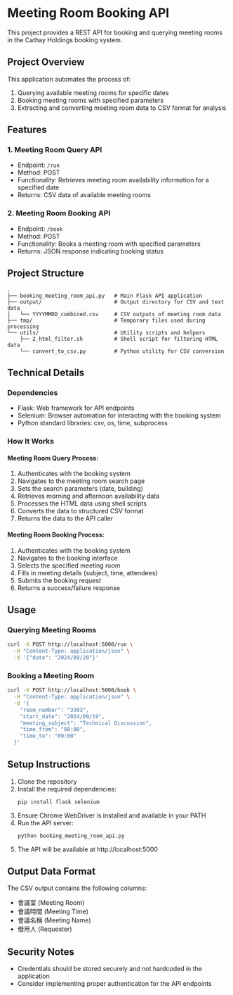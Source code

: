 # Meeting Room Booking API

This project provides a REST API for booking and querying meeting rooms in the Cathay Holdings booking system.

## Project Overview

This application automates the process of:
1. Querying available meeting rooms for specific dates
2. Booking meeting rooms with specified parameters
3. Extracting and converting meeting room data to CSV format for analysis

## Features

### 1. Meeting Room Query API
- Endpoint: `/run`
- Method: POST
- Functionality: Retrieves meeting room availability information for a specified date
- Returns: CSV data of available meeting rooms

### 2. Meeting Room Booking API
- Endpoint: `/book`
- Method: POST
- Functionality: Books a meeting room with specified parameters
- Returns: JSON response indicating booking status

## Project Structure

```
.
├── booking_meeting_room_api.py   # Main Flask API application
├── output/                       # Output directory for CSV and text data
│   └── YYYYMMDD_combined.csv     # CSV outputs of meeting room data
├── tmp/                          # Temporary files used during processing
└── utils/                        # Utility scripts and helpers
    ├── 2_html_filter.sh          # Shell script for filtering HTML data
    └── convert_to_csv.py         # Python utility for CSV conversion
```

## Technical Details

### Dependencies
- Flask: Web framework for API endpoints
- Selenium: Browser automation for interacting with the booking system
- Python standard libraries: csv, os, time, subprocess

### How It Works

#### Meeting Room Query Process:
1. Authenticates with the booking system
2. Navigates to the meeting room search page
3. Sets the search parameters (date, building)
4. Retrieves morning and afternoon availability data
5. Processes the HTML data using shell scripts
6. Converts the data to structured CSV format
7. Returns the data to the API caller

#### Meeting Room Booking Process:
1. Authenticates with the booking system
2. Navigates to the booking interface
3. Selects the specified meeting room
4. Fills in meeting details (subject, time, attendees)
5. Submits the booking request
6. Returns a success/failure response

## Usage

### Querying Meeting Rooms
```bash
curl -X POST http://localhost:5000/run \
  -H "Content-Type: application/json" \
  -d '{"date": "2024/09/20"}'
```

### Booking a Meeting Room
```bash
curl -X POST http://localhost:5000/book \
  -H "Content-Type: application/json" \
  -d '{
    "room_number": "3303",
    "start_date": "2024/09/19",
    "meeting_subject": "Technical Discussion",
    "time_from": "08:00",
    "time_to": "09:00"
  }'
```

## Setup Instructions

1. Clone the repository
2. Install the required dependencies:
   ```bash
   pip install flask selenium
   ```
3. Ensure Chrome WebDriver is installed and available in your PATH
4. Run the API server:
   ```bash
   python booking_meeting_room_api.py
   ```
5. The API will be available at http://localhost:5000

## Output Data Format

The CSV output contains the following columns:
- 會議室 (Meeting Room)
- 會議時間 (Meeting Time)
- 會議名稱 (Meeting Name)
- 借用人 (Requester)

## Security Notes

- Credentials should be stored securely and not hardcoded in the application
- Consider implementing proper authentication for the API endpoints
